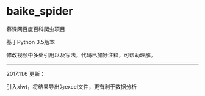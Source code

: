 # baike_spider
慕课网百度百科爬虫项目

基于Python 3.5版本

修改视频中多处引用以及写法，代码已加好注释，可帮助理解。

--------------------------------------
2017.11.6 更新：

引入xlwt，将结果导出为excel文件，更有利于数据分析
